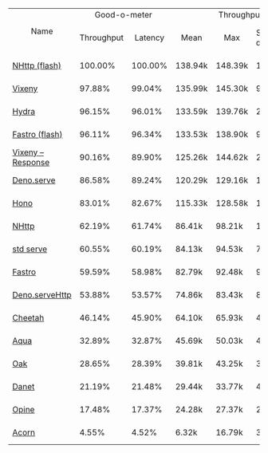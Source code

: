 <table>
<tr>
    <td align="center" rowspan="2">Name</td>
    <td align="center" colspan="2">Good-o-meter</td>
    <td align="center" colspan="4">Throughput (rps)</td>
    <td align="center" colspan="3">Latency (ms)</td>
</tr>
<tr>
    <!-- still Name -->
    <td align="center">Throughput</td>
    <td align="center">Latency</td>
    <td align="center">Mean</td>
    <td align="center">Max</td>
    <td align="center">Standard deviation</td>
    <td align="center">Size per second</td>
    <td align="center">Avg</td>
    <td align="center">Min</td>
    <td align="center">Max</td>
</tr><tr>
    <td><a href="./nhttp_flash.ts.md">NHttp (flash)</a></td>
    <td>100.00%</td>
    <td>100.00%</td>
    <td>138.94k</td>
    <td>148.39k</td>
    <td>12.36k</td>
    <td>2.42 MiB</td>
    <td>0.45</td>
    <td>0.36</td>
    <td>1.24</td>
</tr>
<tr>
    <td><a href="./vixeny.ts.md">Vixeny</a></td>
    <td>97.88%</td>
    <td>99.04%</td>
    <td>135.99k</td>
    <td>145.30k</td>
    <td>9.92k</td>
    <td>2.40 MiB</td>
    <td>0.46</td>
    <td>0.37</td>
    <td>1.37</td>
</tr>
<tr>
    <td><a href="./hydra.ts.md">Hydra</a></td>
    <td>96.15%</td>
    <td>96.01%</td>
    <td>133.59k</td>
    <td>139.76k</td>
    <td>25.15k</td>
    <td>2.33 MiB</td>
    <td>0.47</td>
    <td>0.38</td>
    <td>1.09</td>
</tr>
<tr>
    <td><a href="./fastro_flash.ts.md">Fastro (flash)</a></td>
    <td>96.11%</td>
    <td>96.34%</td>
    <td>133.53k</td>
    <td>138.90k</td>
    <td>9.12k</td>
    <td>2.33 MiB</td>
    <td>0.47</td>
    <td>0.38</td>
    <td>1.18</td>
</tr>
<tr>
    <td><a href="./vixeny_response.ts.md">Vixeny – Response</a></td>
    <td>90.16%</td>
    <td>89.90%</td>
    <td>125.26k</td>
    <td>144.62k</td>
    <td>27.75k</td>
    <td>2.18 MiB</td>
    <td>0.51</td>
    <td>0.36</td>
    <td>1.80</td>
</tr>
<tr>
    <td><a href="./deno_serve.ts.md">Deno.serve</a></td>
    <td>86.58%</td>
    <td>89.24%</td>
    <td>120.29k</td>
    <td>129.16k</td>
    <td>14.13k</td>
    <td>2.17 MiB</td>
    <td>0.51</td>
    <td>0.41</td>
    <td>1.32</td>
</tr>
<tr>
    <td><a href="./hono.ts.md">Hono</a></td>
    <td>83.01%</td>
    <td>82.67%</td>
    <td>115.33k</td>
    <td>128.58k</td>
    <td>14.32k</td>
    <td>2.00 MiB</td>
    <td>0.55</td>
    <td>0.42</td>
    <td>3.17</td>
</tr>
<tr>
    <td><a href="./nhttp.ts.md">NHttp</a></td>
    <td>62.19%</td>
    <td>61.74%</td>
    <td>86.41k</td>
    <td>98.21k</td>
    <td>12.48k</td>
    <td>1.51 MiB</td>
    <td>0.74</td>
    <td>0.54</td>
    <td>3.29</td>
</tr>
<tr>
    <td><a href="./deno_std_serve.ts.md">std serve</a></td>
    <td>60.55%</td>
    <td>60.19%</td>
    <td>84.13k</td>
    <td>94.53k</td>
    <td>7.84k</td>
    <td>1.47 MiB</td>
    <td>0.76</td>
    <td>0.47</td>
    <td>3.18</td>
</tr>
<tr>
    <td><a href="./fastro.ts.md">Fastro</a></td>
    <td>59.59%</td>
    <td>58.98%</td>
    <td>82.79k</td>
    <td>92.48k</td>
    <td>9.05k</td>
    <td>1.44 MiB</td>
    <td>0.77</td>
    <td>0.40</td>
    <td>3.67</td>
</tr>
<tr>
    <td><a href="./deno_serveHttp.ts.md">Deno.serveHttp</a></td>
    <td>53.88%</td>
    <td>53.57%</td>
    <td>74.86k</td>
    <td>83.43k</td>
    <td>8.30k</td>
    <td>1.31 MiB</td>
    <td>0.85</td>
    <td>0.54</td>
    <td>3.47</td>
</tr>
<tr>
    <td><a href="./cheetah.ts.md">Cheetah</a></td>
    <td>46.14%</td>
    <td>45.90%</td>
    <td>64.10k</td>
    <td>65.93k</td>
    <td>4.53k</td>
    <td>1.12 MiB</td>
    <td>0.99</td>
    <td>0.70</td>
    <td>1.86</td>
</tr>
<tr>
    <td><a href="./aqua.ts.md">Aqua</a></td>
    <td>32.89%</td>
    <td>32.87%</td>
    <td>45.69k</td>
    <td>50.03k</td>
    <td>4.18k</td>
    <td>0.80 MiB</td>
    <td>1.38</td>
    <td>0.64</td>
    <td>4.54</td>
</tr>
<tr>
    <td><a href="./oak.ts.md">Oak</a></td>
    <td>28.65%</td>
    <td>28.39%</td>
    <td>39.81k</td>
    <td>43.25k</td>
    <td>3.88k</td>
    <td>0.69 MiB</td>
    <td>1.60</td>
    <td>0.68</td>
    <td>4.93</td>
</tr>
<tr>
    <td><a href="./danet.ts.md">Danet</a></td>
    <td>21.19%</td>
    <td>21.48%</td>
    <td>29.44k</td>
    <td>33.77k</td>
    <td>4.84k</td>
    <td>0.53 MiB</td>
    <td>2.12</td>
    <td>0.70</td>
    <td>6.49</td>
</tr>
<tr>
    <td><a href="./opine.ts.md">Opine</a></td>
    <td>17.48%</td>
    <td>17.37%</td>
    <td>24.28k</td>
    <td>27.37k</td>
    <td>2.09k</td>
    <td>0.43 MiB</td>
    <td>2.62</td>
    <td>1.00</td>
    <td>6.94</td>
</tr>
<tr>
    <td><a href="./acorn.ts.md">Acorn</a></td>
    <td>4.55%</td>
    <td>4.52%</td>
    <td>6.32k</td>
    <td>16.79k</td>
    <td>3.11k</td>
    <td>0.11 MiB</td>
    <td>10.05</td>
    <td>4.98</td>
    <td>19.81</td>
</tr>
</table>